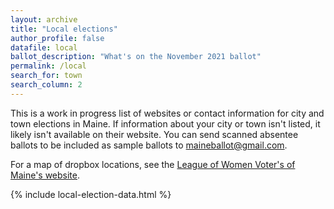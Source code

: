 ```yaml
---
layout: archive
title: "Local elections"
author_profile: false
datafile: local
ballot_description: "What's on the November 2021 ballot"
permalink: /local
search_for: town
search_column: 2
---
```


This is a work in progress list of websites or contact information for city and town elections in Maine. If information about your city or town isn't listed, it likely isn't available on their website. You can send scanned absentee ballots to be included as sample ballots to [maineballot@gmail.com](mailto:maineballot@gmail.com). 

For a map of dropbox locations, see the [League of Women Voter's of Maine's website](https://www.lwvme.org/AbsenteeMap).

{% include local-election-data.html %}
